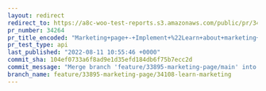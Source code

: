 ```yaml
---
layout: redirect
redirect_to: https://a8c-woo-test-reports.s3.amazonaws.com/public/pr/34264/api/index.html
pr_number: 34264
pr_title_encoded: "Marketing+page+-+Implement+%22Learn+about+marketing+a+store%22+card"
pr_test_type: api
last_published: "2022-08-11 10:55:46 +0000"
commit_sha: 104ef0733a6f8ad9e1d35efd184db6f75b7ecc2d
commit_message: "Merge branch 'feature/33895-marketing-page/main' into feature/33895-m…"
branch_name: feature/33895-marketing-page/34108-learn-marketing
---
```

